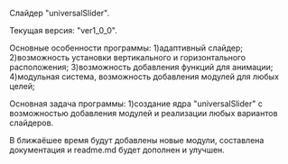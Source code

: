Слайдер "universalSlider".

Текущая версия: "ver1_0_0".

Основные особенности программы:
1)адаптивный слайдер;
2)возможность установки вертикального и горизонтального расположения;
3)возможность добавления функций для анимации;
4)модульная система, возможность добавления модулей для любых целей;

Основная задача программы:
1)создание ядра "universalSlider" с возможностью добавления модулей и реализации любых вариантов слайдеров.

В ближаёшее время будут добавлены новые модули, составлена документация и readme.md будет дополнен и улучшен.
